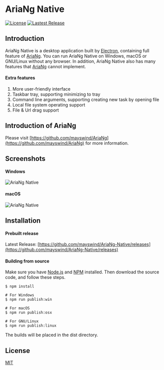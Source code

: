 # AriaNg Native
[![License](https://img.shields.io/github/license/mayswind/AriaNg-Native.svg?style=flat)](https://github.com/mayswind/AriaNg-Native/blob/master/LICENSE)
[![Lastest Release](https://img.shields.io/github/release/mayswind/AriaNg-Native.svg?style=flat)](https://github.com/mayswind/AriaNg-Native/releases)

## Introduction
AriaNg Native is a desktop application built by [Electron](https://github.com/electron/electron), containing full feature of [AriaNg](https://github.com/mayswind/AriaNg). You can run AriaNg Native on Windows, macOS or GNU/Linux without any browser. In addition, AriaNg Native also has many features that [AriaNg](https://github.com/mayswind/AriaNg) cannot implement.

#### Extra features
1. More user-friendly interface
2. Taskbar tray, supporting minimizing to tray
3. Command line arguments, supporting creating new task by opening file
4. Local file system operating support
5. File & Url drag support

## Introduction of AriaNg
Please visit [https://github.com/mayswind/AriaNg](https://github.com/mayswind/AriaNg) for more information.

## Screenshots
#### Windows
![AriaNg Native](https://raw.githubusercontent.com/mayswind/AriaNg-WebSite/master/screenshots/ariang_native_windows.png)

#### macOS
![AriaNg Native](https://raw.githubusercontent.com/mayswind/AriaNg-WebSite/master/screenshots/ariang_native_macos.png)

## Installation
#### Prebuilt release
Latest Release: [https://github.com/mayswind/AriaNg-Native/releases](https://github.com/mayswind/AriaNg-Native/releases)

#### Building from source
Make sure you have [Node.js](https://nodejs.org/) and [NPM](https://www.npmjs.com/) installed. Then download the source code, and follow these steps.

    $ npm install
    
    # For Windows
    $ npm run publish:win
    
    # For macOS
    $ npm run publish:osx

    # For GNU/Linux
    $ npm run publish:linux

The builds will be placed in the dist directory.

## License
[MIT](https://github.com/mayswind/AriaNg-Native/blob/master/LICENSE)
